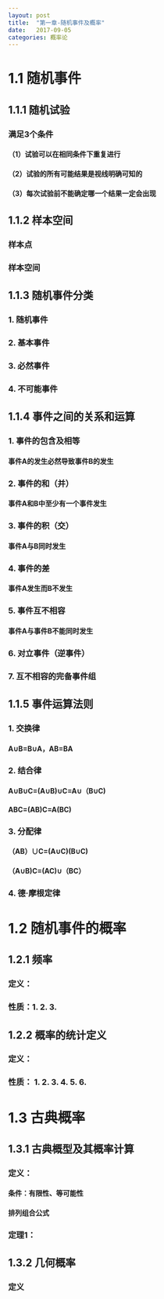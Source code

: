 ```yaml
---
layout: post
title:  "第一章-随机事件及概率"
date:   2017-09-05
categories: 概率论
---
```

# 1.1 随机事件
## 1.1.1 随机试验
### 满足3个条件
#### （1）试验可以在相同条件下重复进行
#### （2）试验的所有可能结果是视线明确可知的
#### （3）每次试验前不能确定哪一个结果一定会出现
## 1.1.2 样本空间
### 样本点
### 样本空间
## 1.1.3 随机事件分类
### 1. 随机事件
### 2. 基本事件
### 3. 必然事件
### 4. 不可能事件
## 1.1.4 事件之间的关系和运算
### 1. 事件的包含及相等
#### 事件A的发生必然导致事件B的发生
### 2. 事件的和（并）
#### 事件A和B中至少有一个事件发生
### 3. 事件的积（交）
#### 事件A与B同时发生
### 4. 事件的差
#### 事件A发生而B不发生
### 5. 事件互不相容
#### 事件A与事件B不能同时发生
### 6. 对立事件（逆事件）
### 7. 互不相容的完备事件组
## 1.1.5 事件运算法则
### 1. 交换律
#### A∪B=B∪A，AB=BA
### 2. 结合律 
#### A∪B∪C=(A∪B)∪C=A∪（B∪C)
#### ABC=(AB)C=A(BC)
### 3. 分配律
#### （AB）∪C=(A∪C)(B∪C)
#### （A∪B)C=(AC)∪（BC）
### 4. 德·摩根定律
# 1.2 随机事件的概率
## 1.2.1 频率
### 定义：
### 性质：1. 2. 3.
## 1.2.2 概率的统计定义
### 定义：
### 性质： 1.  2.  3.  4.  5.  6. 
# 1.3 古典概率
## 1.3.1 古典概型及其概率计算
### 定义：
#### 条件：有限性、等可能性
#### 排列组合公式
### 定理1：
## 1.3.2 几何概率
### 定义